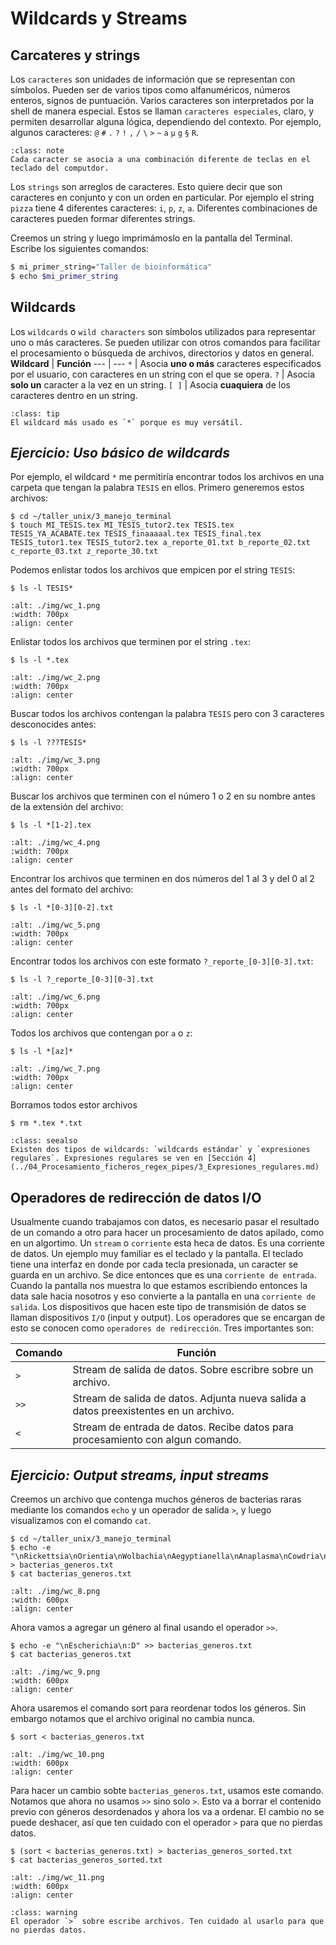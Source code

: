# Wildcards y Streams

## Carcateres y strings

Los `caracteres` son unidades de información que se representan con símbolos. Pueden ser de varios tipos como alfanuméricos, números enteros, signos de puntuación. Varios caracteres son interpretados por la shell de manera especial. Estos se llaman `caracteres especiales`, claro, y permiten desarrollar alguna lógica, dependiendo del contexto. Por ejemplo, algunos caracteres: `@` `#` `.` `?` `!` `,` `/` `\` `>` `~` `a` `µ` `g` `§` `R`.

```{admonition} Nota
:class: note
Cada caracter se asocia a una combinación diferente de teclas en el teclado del computdor. 
```

Los `strings` son arreglos de caracteres. Esto quiere decir que son caracteres en conjunto y con un orden en particular. Por ejemplo el string `pizza` tiene 4 diferentes caracteres: `i`, `p`, `z`, `a`. Diferentes combinaciones de caracteres pueden formar diferentes strings.

Creemos un string y luego imprimámoslo en la pantalla del Terminal. Escribe los siguientes comandos:

```bash
$ mi_primer_string="Taller de bioinformática"
$ echo $mi_primer_string
```

## Wildcards
Los `wildcards` o `wild characters` son símbolos utilizados para representar uno o más caracteres. Se pueden utilizar con otros comandos para facilitar el procesamiento o búsqueda de archivos, directorios y datos en general.
**Wildcard**                | **Función**
---                         | ---
`*`                         | Asocia **uno o más** caracteres especificados por el usuario, con caracteres en un string con el que se opera. 
`?`                         | Asocia **solo un** caracter a la vez en un string. 
`[ ]`                       | Asocia **cuaquiera** de los caracteres dentro en un string.

```{admonition} Dato
:class: tip
El wildcard más usado es `*` porque es muy versátil.
```

<div id="ejercicio5_terminal"/>

## *Ejercicio: Uso básico de wildcards*

Por ejemplo, el wildcard `*` me permitiría encontrar todos los archivos en una carpeta que tengan la palabra `TESIS` en ellos. Primero generemos estos archivos:

```shell
$ cd ~/taller_unix/3_manejo_terminal 
$ touch MI_TESIS.tex MI_TESIS_tutor2.tex TESIS.tex TESIS_YA_ACABATE.tex TESIS_finaaaaal.tex TESIS_final.tex TESIS_tutor1.tex TESIS_tutor2.tex a_reporte_01.txt b_reporte_02.txt c_reporte_03.txt z_reporte_30.txt 
```

Podemos enlistar todos los archivos que empicen por el string `TESIS`:
```shell
$ ls -l TESIS*
```
```{image} ./img/wc_1.png
:alt: ./img/wc_1.png
:width: 700px
:align: center
```

Enlistar todos los archivos que terminen por el string `.tex`:
```shell
$ ls -l *.tex
```
```{image} ./img/wc_2.png
:alt: ./img/wc_2.png
:width: 700px
:align: center
```

Buscar todos los archivos contengan la palabra `TESIS` pero con 3 caracteres desconocides antes:
```shell
$ ls -l ???TESIS*
```
```{image} ./img/wc_3.png
:alt: ./img/wc_3.png
:width: 700px
:align: center
```
Buscar los archivos que terminen con el número 1 o 2 en su nombre antes de la extensión del archivo:
```shell
$ ls -l *[1-2].tex
```
```{image} ./img/wc_4.png
:alt: ./img/wc_4.png
:width: 700px
:align: center
```

Encontrar los archivos que terminen en dos números del 1 al 3 y del 0 al 2 antes del formato del archivo:
```shell
$ ls -l *[0-3][0-2].txt
```
```{image} ./img/wc_5.png
:alt: ./img/wc_5.png
:width: 700px
:align: center
```

Encontrar todos los archivos con este formato `?_reporte_[0-3][0-3].txt`:
```shell
$ ls -l ?_reporte_[0-3][0-3].txt
``` 
```{image} ./img/wc_6.png
:alt: ./img/wc_6.png
:width: 700px
:align: center
```

Todos los archivos que contengan por `a` o `z`:
```shell
$ ls -l *[az]*
```
```{image} ./img/wc_7.png
:alt: ./img/wc_7.png
:width: 700px
:align: center
```
Borramos todos estor archivos 
```shell
$ rm *.tex *.txt
```

```{admonition} Importante
:class: seealso
Existen dos tipos de wildcards: `wildcards estándar` y `expresiones regulares`. Expresiones regulares se ven en [Sección 4](../04_Procesamiento_ficheros_regex_pipes/3_Expresiones_regulares.md)
```


## Operadores de redirección de datos I/O
Usualmente cuando trabajamos con datos, es necesario pasar el resultado de un comando a otro para hacer un procesamiento de datos apilado, como en un algortimo. Un `stream` o `corriente` esta heca de datos. Es una corriente de datos. Un ejemplo muy familiar es el teclado y la pantalla. El teclado tiene una interfaz en donde por cada tecla presionada, un caracter se guarda en un archivo. Se dice entonces que es una `corriente de entrada`. Cuando la pantalla nos muestra lo que estamos escribiendo entonces la data sale hacia nosotros y eso convierte a la pantalla en una `corriente de salida`. Los dispositivos que hacen este tipo de transmisión de datos se llaman dispositivos `I/O` (input y output). Los operadores que se encargan de esto se conocen como `operadores de redirección`. Tres importantes son: 

**Comando**                 | **Función**
---                         | ---
`>`                         | Stream de salida de datos. Sobre escribre sobre un archivo.
`>>`                        | Stream de salida de datos. Adjunta nueva salida a datos preexistentes en un archivo.
`<`                         | Stream de entrada de datos. Recibe datos para procesamiento con algun comando.

<div id="ejercicio6_terminal"/>

## *Ejercicio: Output streams, input streams*
Creemos un archivo que contenga muchos géneros de bacterias raras mediante los comandos `echo` y un operador de salida `>`, y luego visualizamos con el comando `cat`.
```shell
$ cd ~/taller_unix/3_manejo_terminal
$ echo -e "\nRickettsia\nOrientia\nWolbachia\nAegyptianella\nAnaplasma\nCowdria\nEhrlichia\nNeorickettsia\nCaedibacter\nHolospora\nLyticum\nOdyssella\nSymbiotes\nTectibacter" > bacterias_generos.txt
$ cat bacterias_generos.txt
```
```{image} ./img/wc_8.png
:alt: ./img/wc_8.png
:width: 600px
:align: center
```
Ahora vamos a agregar un género al final usando el operador `>>`. 
```shell
$ echo -e "\nEscherichia\n:D" >> bacterias_generos.txt
$ cat bacterias_generos.txt
```
```{image} ./img/wc_9.png
:alt: ./img/wc_9.png
:width: 600px
:align: center
```
Ahora usaremos el comando sort para reordenar todos los géneros. Sin embargo notamos que el archivo original no cambia nunca. 
```shell
$ sort < bacterias_generos.txt
```
```{image} ./img/wc_10.png
:alt: ./img/wc_10.png
:width: 600px
:align: center
```
Para hacer un cambio sobte `bacterias_generos.txt`, usamos este comando. Notamos que ahora no usamos `>>` sino solo `>`. Esto va a borrar el contenido previo con géneros desordenados y ahora los va a ordenar. El cambio no se puede deshacer, así que ten cuidado con el operador `>` para que no pierdas datos.
```shell
$ (sort < bacterias_generos.txt) > bacterias_generos_sorted.txt
$ cat bacterias_generos_sorted.txt
```
```{image} ./img/wc_11.png
:alt: ./img/wc_11.png
:width: 600px
:align: center
```
```{admonition} Advertencia
:class: warning
El operador `>` sobre escribe archivos. Ten cuidado al usarlo para que no pierdas datos.
```